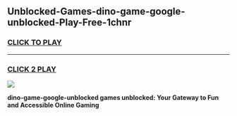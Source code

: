 
## Unblocked-Games-dino-game-google-unblocked-Play-Free-1chnr
<h3>
<a href="https://premium76.site?title=dino-game-google-unblocked&ref=10A">CLICK TO PLAY</a></h3>
<hr>

<h3>
<a href="https://premium76.site?title=dino-game-google-unblocked&ref=10A">CLICK 2 PLAY</a>
  
</h3>

<a href="https://premium76.site?title=dino-game-google-unblocked&ref=10A"><img src="https://clearcache.store/games.png"></a>


**dino-game-google-unblocked games unblocked: Your Gateway to Fun and Accessible Online Gaming**
